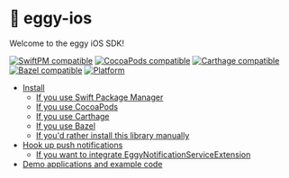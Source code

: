 # 🥚 eggy-ios

Welcome to the eggy iOS SDK!

[![SwiftPM compatible](https://img.shields.io/badge/SwiftPM-compatible-6175DE.svg?style=flat)](https://swift.org/package-manager/)
[![CocoaPods compatible](https://img.shields.io/cocoapods/v/eggy-ios.svg)](https://cocoapods.org/pods/eggy-ios)
[![Carthage compatible](https://img.shields.io/badge/Carthage-compatible-6175DE.svg?style=flat)](https://github.com/Carthage/Carthage)
[![Bazel compatible](https://img.shields.io/badge/Bazel-compatible-6175DE.svg?style=flat)](https://bazel.build/)
[![Platform](https://img.shields.io/cocoapods/p/eggy-ios.svg?style=flat)](http://docs.useeggy.com/docs/ios-sdk-reference)

- [Install](#installation)
  - [If you use Swift Package Manager](#if-you-use-swift-package-manager)
  - [If you use CocoaPods](#if-you-use-cocoapods)
  - [If you use Carthage](#if-you-use-carthage)
  - [If you use Bazel](#if-you-use-bazel)
  - [If you'd rather install this library manually](#if-youd-rather-install-this-library-manually)
- [Hook up push notifications](#hook-up-push-notifications)
  - [If you want to integrate EggyNotificationServiceExtension](#integrate-eggynotificationserviceextension)
- [Demo applications and example code](#demo-applications-and-example-code)

